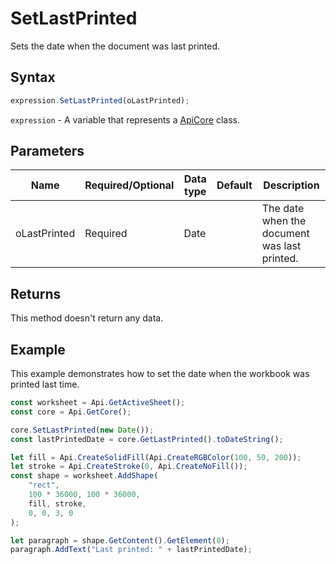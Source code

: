 # SetLastPrinted

Sets the date when the document was last printed.

## Syntax

```javascript
expression.SetLastPrinted(oLastPrinted);
```

`expression` - A variable that represents a [ApiCore](../ApiCore.md) class.

## Parameters

| **Name** | **Required/Optional** | **Data type** | **Default** | **Description** |
| ------------- | ------------- | ------------- | ------------- | ------------- |
| oLastPrinted | Required | Date |  | The date when the document was last printed. |

## Returns

This method doesn't return any data.

## Example

This example demonstrates how to set the date when the workbook was printed last time.

```javascript editor-xlsx
const worksheet = Api.GetActiveSheet();
const core = Api.GetCore();

core.SetLastPrinted(new Date());
const lastPrintedDate = core.GetLastPrinted().toDateString();

let fill = Api.CreateSolidFill(Api.CreateRGBColor(100, 50, 200));
let stroke = Api.CreateStroke(0, Api.CreateNoFill());
const shape = worksheet.AddShape(
	"rect",
	100 * 36000, 100 * 36000,
	fill, stroke,
	0, 0, 3, 0
);

let paragraph = shape.GetContent().GetElement(0);
paragraph.AddText("Last printed: " + lastPrintedDate);

```
